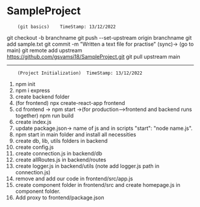 # SampleProject
		(git basics)    TimeStamp: 13/12/2022
git checkout -b branchname
git push --set-upstream origin branchname
git add sample.txt
git commit -m "Written a text file for practise"
(sync)-> (go to main)
git remote add upstream https://github.com/gsvamsi18/SampleProject.git
git pull upstream main

------------------------------------------------
		(Project Initialization)  TimeStamp: 13/12/2022
1) npm init
2) npm i express
3) create backend folder
4) (for frontend) npx create-react-app frontend
5) cd frontend 
          -> npm start
          ->(for production-->frontend and backend runs together) npm run build
6) create index.js
7) update package.json-> name of js and in scripts "start": "node name.js".
8) npm start in main folder and install all necessities
9) create db, lib, utils folders in backend
10) create config.js
11) create connection.js in backend/db
12) create allRoutes.js in backend/routes
13) create logger.js in backend/utils (note add logger.js path in connection.js)
14) remove and add our code in frontend/src/app.js
15) create component folder in frontend/src and create homepage.js in component folder.
16) Add proxy to frontend/package.json



